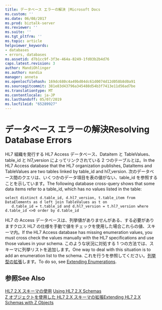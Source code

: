 ```yaml
---
title: データベース エラーの解決 |Microsoft Docs
ms.custom: ''
ms.date: 06/08/2017
ms.prod: biztalk-server
ms.reviewer: ''
ms.suite: ''
ms.tgt_pltfrm: ''
ms.topic: article
helpviewer_keywords:
- databases
- errors, databases
ms.assetid: d7b1cc9f-3f3e-464a-8249-1fd03b2b4d76
caps.latest.revision: 3
author: MandiOhlinger
ms.author: mandia
manager: anneta
ms.openlocfilehash: 169dc680c4a49bd04dc61d0074d12d058b8d0a91
ms.sourcegitcommit: 381e83d43796a345488d54b3f7413e11d56ad7be
ms.translationtype: MT
ms.contentlocale: ja-JP
ms.lasthandoff: 05/07/2019
ms.locfileid: "65289927"
---
```

# <a name="resolving-database-errors"></a><span data-ttu-id="2c6ac-102">データベース エラーの解決</span><span class="sxs-lookup"><span data-stu-id="2c6ac-102">Resolving Database Errors</span></span>
<span data-ttu-id="2c6ac-103">HL7 組織を発行する HL7 Access データベース、Dataitem と TableValues、table_id と hl7_version によってリンクされている 2 つのテーブルとは。</span><span class="sxs-lookup"><span data-stu-id="2c6ac-103">In the HL7 Access database that the HL7 organization publishes, DataItems and TableValues are two tables linked by table_id and hl7_version.</span></span> <span data-ttu-id="2c6ac-104">次のデータベース間のクエリは、いくつかのデータ項目を表の値がない、table_id を参照することを示しています。</span><span class="sxs-lookup"><span data-stu-id="2c6ac-104">The following database cross-query shows that some data items refer to a table_id, which has no values listed in the table:</span></span>  
  
```  
select distinct d.table_id, d.hl7_version, t.table_item from DataElements as d left join TableValues as t on   
   d.table_id = t.table_id and d.hl7_version = t.hl7_version where d.table_id <>0 order by d.table_id  
```  
  
 <span data-ttu-id="2c6ac-105">HL7 の Access データベースは、列挙値がありませんがある、する必要がありますクロス HL7 の仕様を手動で値をチェックを使用した場合これらの値、スキーマ内。</span><span class="sxs-lookup"><span data-stu-id="2c6ac-105">If the HL7 Access database has missing enumeration values, you must cross check the values manually with the HL7 specifications and use those values in your schema.</span></span> <span data-ttu-id="2c6ac-106">このような状況に対処する 1 つの方法では、スキーマに列挙リストを追加します。</span><span class="sxs-lookup"><span data-stu-id="2c6ac-106">One way to deal with this situation is to add an enumeration list to the schema.</span></span> <span data-ttu-id="2c6ac-107">これを行うを参照してください。[列挙型の拡張](../../adapters-and-accelerators/accelerator-hl7/extending-enumerations.md)します。</span><span class="sxs-lookup"><span data-stu-id="2c6ac-107">To do so, see [Extending Enumerations](../../adapters-and-accelerators/accelerator-hl7/extending-enumerations.md).</span></span>  
  
## <a name="see-also"></a><span data-ttu-id="2c6ac-108">参照</span><span class="sxs-lookup"><span data-stu-id="2c6ac-108">See Also</span></span>  
 <span data-ttu-id="2c6ac-109">[HL7 2.X スキーマの使用](../../adapters-and-accelerators/accelerator-hl7/using-hl7-2-x-schemas.md) </span><span class="sxs-lookup"><span data-stu-id="2c6ac-109">[Using HL7 2.X Schemas](../../adapters-and-accelerators/accelerator-hl7/using-hl7-2-x-schemas.md) </span></span>  
 [<span data-ttu-id="2c6ac-110">Z オブジェクトを使用した HL7 2.X スキーマの拡張</span><span class="sxs-lookup"><span data-stu-id="2c6ac-110">Extending HL7 2.X Schemas with Z Objects</span></span>](../../adapters-and-accelerators/accelerator-hl7/extending-hl7-2-x-schemas-with-z-objects.md)